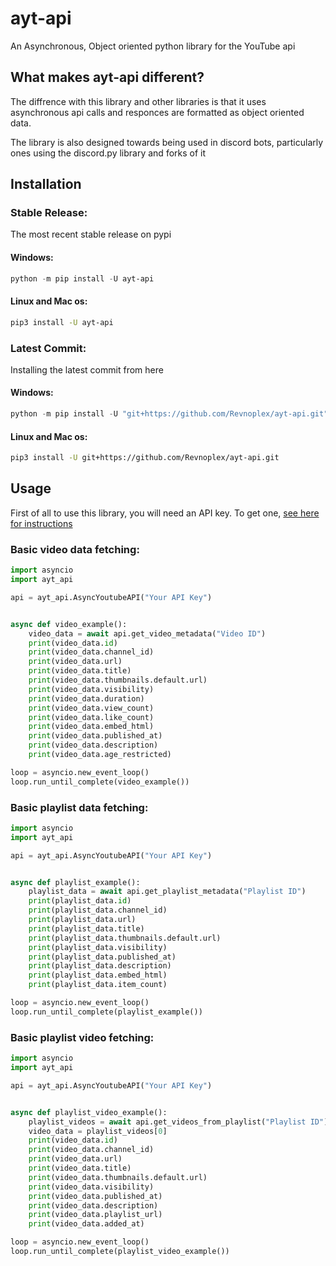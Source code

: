 # ayt-api
An Asynchronous, Object oriented python library for the YouTube api

## What makes ayt-api different?
The diffrence with this library and other libraries is that it uses 
asynchronous api calls and responces are formatted as object oriented data. 

The library is also designed towards being used in discord bots, particularly ones using the discord.py library and forks of it

## Installation

### Stable Release:
The most recent stable release on pypi
#### Windows:
```powershell
python -m pip install -U ayt-api
```

#### Linux and Mac os:
```bash
pip3 install -U ayt-api
````

### Latest Commit:
Installing the latest commit from here
#### Windows:
```powershell
python -m pip install -U "git+https://github.com/Revnoplex/ayt-api.git"
```

#### Linux and Mac os:
```bash
pip3 install -U git+https://github.com/Revnoplex/ayt-api.git
````

## Usage
First of all to use this library, you will need an API key. To get one, [see here for instructions](https://developers.google.com/youtube/v3/getting-started)

### Basic video data fetching:
```python
import asyncio
import ayt_api

api = ayt_api.AsyncYoutubeAPI("Your API Key")


async def video_example():
    video_data = await api.get_video_metadata("Video ID")
    print(video_data.id)
    print(video_data.channel_id)
    print(video_data.url)
    print(video_data.title)
    print(video_data.thumbnails.default.url)
    print(video_data.visibility)
    print(video_data.duration)
    print(video_data.view_count)
    print(video_data.like_count)
    print(video_data.embed_html)
    print(video_data.published_at)
    print(video_data.description)
    print(video_data.age_restricted)

loop = asyncio.new_event_loop()
loop.run_until_complete(video_example())
```

### Basic playlist data fetching:
```python
import asyncio
import ayt_api

api = ayt_api.AsyncYoutubeAPI("Your API Key")


async def playlist_example():
    playlist_data = await api.get_playlist_metadata("Playlist ID")
    print(playlist_data.id)
    print(playlist_data.channel_id)
    print(playlist_data.url)
    print(playlist_data.title)
    print(playlist_data.thumbnails.default.url)
    print(playlist_data.visibility)
    print(playlist_data.published_at)
    print(playlist_data.description)
    print(playlist_data.embed_html)
    print(playlist_data.item_count)

loop = asyncio.new_event_loop()
loop.run_until_complete(playlist_example())
```

### Basic playlist video fetching:
```python
import asyncio
import ayt_api

api = ayt_api.AsyncYoutubeAPI("Your API Key")


async def playlist_video_example():
    playlist_videos = await api.get_videos_from_playlist("Playlist ID")
    video_data = playlist_videos[0]
    print(video_data.id)
    print(video_data.channel_id)
    print(video_data.url)
    print(video_data.title)
    print(video_data.thumbnails.default.url)
    print(video_data.visibility)
    print(video_data.published_at)
    print(video_data.description)
    print(video_data.playlist_url)
    print(video_data.added_at)

loop = asyncio.new_event_loop()
loop.run_until_complete(playlist_video_example())
```
